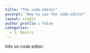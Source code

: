 ```yaml
---
title: "The code-editor"
excerpt: "How to use the code-editor"
layout: single
author_profile : false
categories:
  - 1. Basics
---
```


Info on code editor.
